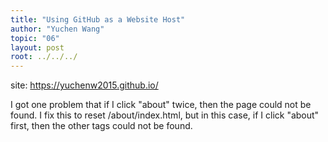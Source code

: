 ```yaml
---
title: "Using GitHub as a Website Host"
author: "Yuchen Wang"
topic: "06"
layout: post
root: ../../../
---
```

site: https://yuchenw2015.github.io/

I got one problem that if I click "about" twice, then the page could not be found. I fix this to reset /about/index.html, but in this case, if I click "about" first, then the other tags could not be found.

